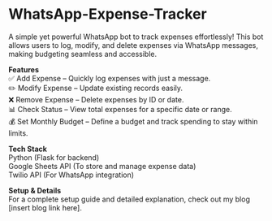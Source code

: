 # WhatsApp-Expense-Tracker
A simple yet powerful WhatsApp bot to track expenses effortlessly! This bot allows users to log, modify, and delete expenses via WhatsApp messages, making budgeting seamless and accessible.

**Features**\
✅ Add Expense – Quickly log expenses with just a message.\
✏️ Modify Expense – Update existing records easily.\
❌ Remove Expense – Delete expenses by ID or date.\
📊 Check Status – View total expenses for a specific date or range.\
💰 Set Monthly Budget – Define a budget and track spending to stay within limits.

**Tech Stack** \
Python (Flask for backend)\
Google Sheets API (To store and manage expense data)\
Twilio API (For WhatsApp integration)

**Setup & Details**\
For a complete setup guide and detailed explanation, check out my blog [insert blog link here].
